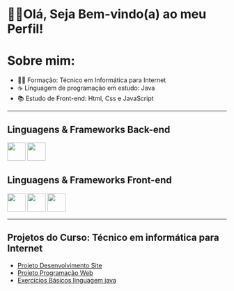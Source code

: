 
<!--
**Denilson-B-Sousa/Denilson-B-Sousa** is a ✨ _special_ ✨ repository because its `README.md` (this file) appears on your GitHub profile.-->
<h1> 🖐🏽Olá, Seja Bem-vindo(a) ao meu Perfil!</h1>

<h1> Sobre mim:</h1>
  <ul>
   <li> 👨‍🎓 Formação: Técnico em Informática para Internet </li>
   <li> ☕ Linguagem de programação em estudo: Java </li>
   <li> 📚 Estudo de Front-end: Html, Css e JavaScript</li>
  </ul>
<hr>
<h2> Linguagens & Frameworks Back-end</h2>

<div style="display: inline-block;">
    <img src="https://cdn.jsdelivr.net/gh/devicons/devicon/icons/java/java-original-wordmark.svg" width="42px" height="42px"/>
    <img src="https://cdn.jsdelivr.net/gh/devicons/devicon/icons/spring/spring-original.svg" width="42px" height="42px"/>         
</div>
 
<h2>Linguagens & Frameworks Front-end </h2>

<div style="display: inline-block;">
   <img src="https://cdn.jsdelivr.net/gh/devicons/devicon/icons/html5/html5-original.svg"  width="42px" height="42px"/>
   <img src="https://cdn.jsdelivr.net/gh/devicons/devicon/icons/css3/css3-original.svg" width="42px" height="42px"/>     
   <img src="https://cdn.jsdelivr.net/gh/devicons/devicon/icons/javascript/javascript-original.svg" width="42px" height="42px"/>
</div>
          


<hr>

<h2>Projetos do Curso: Técnico em informática para Internet </h2>
  <ul>
      <li><a href="#">Projeto Desenvolvimento Site</a></li>
      <li><a href="#">Projeto Programação Web</a></li>
      <li><a href="https://github.com/Denilson-B-Sousa/Java">Exercícios Básicos linguagem java</a> </li>
      
  </ul>
